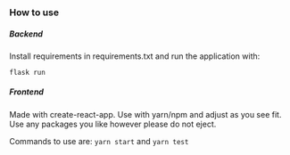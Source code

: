 ### How to use
##### Backend
Install requirements in requirements.txt and run the application with:

`flask run`
##### Frontend
Made with create-react-app. Use with yarn/npm and adjust as you see fit. Use any packages you like however please do not eject.

Commands to use are:
`yarn start` and `yarn test`
